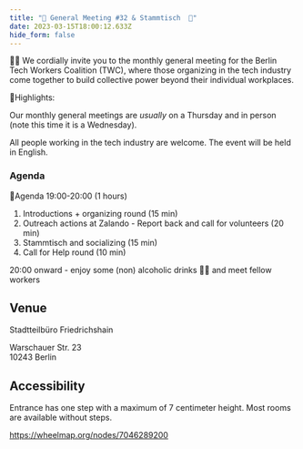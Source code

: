 ```yaml
---
title: "🎉 General Meeting #32 & Stammtisch  🍻"
date: 2023-03-15T18:00:12.633Z
hide_form: false
---
```



🧚‍♂️ We cordially invite you to the monthly general meeting for the Berlin Tech Workers Coalition (TWC), where those organizing in the tech industry come together to build collective power beyond their individual workplaces.

💫Highlights: 

Our monthly general meetings are *usually* on a Thursday and in person (note this time it is a Wednesday). 

All people working in the tech industry are welcome. The event will be held in English.

### Agenda

📝Agenda 19:00-20:00 (1 hours)

1. Introductions + organizing round (15 min)
2. Outreach actions at Zalando - Report back and call for volunteers (20 min)
3. Stammtisch and socializing (15 min)
4. Call for Help round (10 min)

20:00 onward - enjoy some (non) alcoholic drinks 🍻🥤 and meet fellow workers

## Venue

Stadtteilbüro Friedrichshain

Warschauer Str. 23\
10243 Berlin

## Accessibility

Entrance has one step with a maximum of 7 centimeter height. Most rooms are available without steps.

<https://wheelmap.org/nodes/7046289200>
